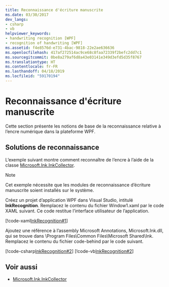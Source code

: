 ```yaml
---
title: Reconnaissance d'écriture manuscrite
ms.date: 03/30/2017
dev_langs:
- csharp
- vb
helpviewer_keywords:
- handwriting recognition [WPF]
- recognition of handwriting [WPF]
ms.assetid: f4e8576d-e731-4bac-9818-22e2ae636636
ms.openlocfilehash: 417af272514ac9ce68c8faa72339f2befc2dd7c1
ms.sourcegitcommit: 0be8a279af6d8a43e03141e349d3efd5d35f8767
ms.translationtype: HT
ms.contentlocale: fr-FR
ms.lasthandoff: 04/18/2019
ms.locfileid: "59170194"
---
```

# <a name="handwriting-recognition"></a>Reconnaissance d'écriture manuscrite
Cette section présente les notions de base de la reconnaissance relative à l’encre numérique dans la plateforme WPF.  
  
## <a name="recognition-solutions"></a>Solutions de reconnaissance  
 L’exemple suivant montre comment reconnaître de l’encre à l’aide de la classe [Microsoft.Ink.InkCollector](https://docs.microsoft.com/previous-versions/dotnet/netframework-3.5/ms583683(v=vs.90)).  
  
> [!NOTE]
>  Cet exemple nécessite que les modules de reconnaissance d’écriture manuscrite soient installés sur le système.  
  
 Créez un projet d’application WPF dans Visual Studio, intitulé **InkRecognition**. Remplacez le contenu du fichier Window1.xaml par le code XAML suivant. Ce code restitue l’interface utilisateur de l’application.  
  
 [!code-xaml[InkRecognition#1](~/samples/snippets/csharp/VS_Snippets_Wpf/InkRecognition/CSharp/Window1.xaml#1)]  
  
 Ajoutez une référence à l’assembly Microsoft Annotations, Microsoft.Ink.dll, qui se trouve dans \Program Files\Common Files\Microsoft Shared\Ink. Remplacez le contenu du fichier code-behind par le code suivant.  
  
 [!code-csharp[InkRecognition#2](~/samples/snippets/csharp/VS_Snippets_Wpf/InkRecognition/CSharp/Window1.xaml.cs#2)]
 [!code-vb[InkRecognition#2](~/samples/snippets/visualbasic/VS_Snippets_Wpf/InkRecognition/VisualBasic/Window1.xaml.vb#2)]  
  
## <a name="see-also"></a>Voir aussi

- [Microsoft.Ink.InkCollector](https://docs.microsoft.com/previous-versions/dotnet/netframework-3.5/ms583683(v=vs.90))
